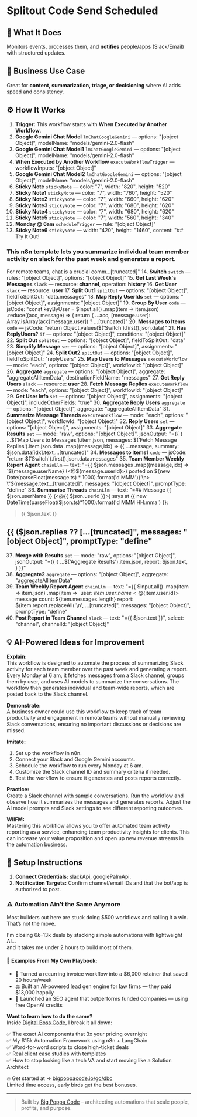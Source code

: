 # Splitout Code Send Scheduled
## 🚀 What It Does
Monitors events, processes them, and **notifies** people/apps (Slack/Email) with structured updates.

## 💼 Business Use Case
Great for **content, summarization, triage, or decisioning** where AI adds speed and consistency.

## ⚙️ How It Works
1. **Trigger:** This workflow starts with **When Executed by Another Workflow**.
2. **Google Gemini Chat Model** `lmChatGoogleGemini` — options: "[object Object]", modelName: "models/gemini-2.0-flash"
3. **Google Gemini Chat Model1** `lmChatGoogleGemini` — options: "[object Object]", modelName: "models/gemini-2.0-flash"
4. **When Executed by Another Workflow** `executeWorkflowTrigger` — workflowInputs: "[object Object]"
5. **Google Gemini Chat Model2** `lmChatGoogleGemini` — options: "[object Object]", modelName: "models/gemini-2.0-flash"
6. **Sticky Note** `stickyNote` — color: "7", width: "820", height: "520"
7. **Sticky Note1** `stickyNote` — color: "7", width: "760", height: "520"
8. **Sticky Note2** `stickyNote` — color: "7", width: "660", height: "620"
9. **Sticky Note3** `stickyNote` — color: "7", width: "680", height: "620"
10. **Sticky Note4** `stickyNote` — color: "7", width: "680", height: "620"
11. **Sticky Note5** `stickyNote` — color: "7", width: "560", height: "340"
12. **Monday @ 6am** `scheduleTrigger` — rule: "[object Object]"
13. **Sticky Note6** `stickyNote` — width: "420", height: "1460", content: "## Try It Out!
### This n8n template lets you summarize individual team member activity on slack for the past week and generates a report.

For remote teams, chat is a crucial comm…[truncated]"
14. **Switch** `switch` — rules: "[object Object]", options: "[object Object]"
15. **Get Last Week's Messages** `slack` — resource: **channel**, operation: **history**
16. **Get User** `slack` — resource: **user**
17. **Split Out1** `splitOut` — options: "[object Object]", fieldToSplitOut: "data.messages"
18. **Map Reply UserIds** `set` — options: "[object Object]", assignments: "[object Object]"
19. **Group By User** `code` — jsCode: "const keyByUser = $input.all()
  .map(item => item.json)
  .reduce((acc, message) => {
    return {
      ...acc,
      [message.user]: Array.isArray(acc[message.user])
        ?  …[truncated]"
20. **Messages to Items** `code` — jsCode: "return Object.values($('Switch').first().json.data)"
21. **Has ReplyUsers?** `if` — options: "[object Object]", conditions: "[object Object]"
22. **Split Out** `splitOut` — options: "[object Object]", fieldToSplitOut: "data"
23. **Simplify Message** `set` — options: "[object Object]", assignments: "[object Object]"
24. **Split Out2** `splitOut` — options: "[object Object]", fieldToSplitOut: "replyUsers"
25. **Map Users to Messages** `executeWorkflow` — mode: "each", options: "[object Object]", workflowId: "[object Object]"
26. **Aggregate** `aggregate` — options: "[object Object]", aggregate: "aggregateAllItemData", destinationFieldName: "messages"
27. **Get Reply Users** `slack` — resource: **user**
28. **Fetch Message Replies** `executeWorkflow` — mode: "each", options: "[object Object]", workflowId: "[object Object]"
29. **Get User Info** `set` — options: "[object Object]", assignments: "[object Object]", includeOtherFields: "true"
30. **Aggregate Reply Users** `aggregate` — options: "[object Object]", aggregate: "aggregateAllItemData"
31. **Summarize Message Threads** `executeWorkflow` — mode: "each", options: "[object Object]", workflowId: "[object Object]"
32. **Reply Users** `set` — options: "[object Object]", assignments: "[object Object]"
33. **Aggregate Results** `set` — mode: "raw", options: "[object Object]", jsonOutput: "={{
{
  ...$('Map Users to Messages').item.json,
  messages: $('Fetch Message Replies').item.json.data
  .map((message,idx) => ({
    ...message,
    summary: $json.data[idx].text,…[truncated]"
34. **Messages to Items1** `code` — jsCode: "return $('Switch').first().json.data.messages"
35. **Team Member Weekly Report Agent** `chainLlm` — text: "={{
$json.messages
  .map((message,idx) =>
    `${message.userName} (<@${message.userId}>) posted on ${new Date(parseFloat(message.ts) * 1000).format('d MMM')}:\n> \"${message.text…[truncated]", messages: "[object Object]", promptType: "define"
36. **Summarise Threads** `chainLlm` — text: "=## Message
{{ $json.userName }} (<@{{ $json.userId }}>) says at {{ new DateTime(parseFloat($json.ts)*1000).format('d MMM HH:mma') }}:
> {{ $json.text }}

## {{ ($json.replies ?? […[truncated]", messages: "[object Object]", promptType: "define"
37. **Merge with Results** `set` — mode: "raw", options: "[object Object]", jsonOutput: "={{
{
  ...$('Aggregate Results').item.json,
  report: $json.text,
}
}}"
38. **Aggregate2** `aggregate` — options: "[object Object]", aggregate: "aggregateAllItemData"
39. **Team Weekly Report Agent** `chainLlm` — text: "={{
$input.all()
  .map(item => item.json)
  .map(item =>
`user: ${item.user.name} <@${item.user.id}>
message count: ${item.messages.length}
report: ${item.report.replaceAll('\n', …[truncated]", messages: "[object Object]", promptType: "define"
40. **Post Report in Team Channel** `slack` — text: "={{ $json.text }}", select: "channel", channelId: "[object Object]"

## 💡 AI-Powered Ideas for Improvement
**Explain:**  
This workflow is designed to automate the process of summarizing Slack activity for each team member over the past week and generating a report. Every Monday at 6 am, it fetches messages from a Slack channel, groups them by user, and uses AI models to summarize the conversations. The workflow then generates individual and team-wide reports, which are posted back to the Slack channel.

**Demonstrate:**  
A business owner could use this workflow to keep track of team productivity and engagement in remote teams without manually reviewing Slack conversations, ensuring no important discussions or decisions are missed.

**Imitate:**  
1. Set up the workflow in n8n.
2. Connect your Slack and Google Gemini accounts.
3. Schedule the workflow to run every Monday at 6 am.
4. Customize the Slack channel ID and summary criteria if needed.
5. Test the workflow to ensure it generates and posts reports correctly.

**Practice:**  
Create a Slack channel with sample conversations. Run the workflow and observe how it summarizes the messages and generates reports. Adjust the AI model prompts and Slack settings to see different reporting outcomes.

**WIIFM:**  
Mastering this workflow allows you to offer automated team activity reporting as a service, enhancing team productivity insights for clients. This can increase your value proposition and open up new revenue streams in the automation business.

## 🔧 Setup Instructions
1. **Connect Credentials:** slackApi, googlePalmApi.
2. **Notification Targets:** Confirm channel/email IDs and that the bot/app is authorized to post.

### ⚠️ Automation Ain’t the Same Anymore

Most builders out here are stuck doing $500 workflows and calling it a win.  
That’s not the move.  

I'm closing $6k–$13k deals by stacking simple automations with lightweight AI...  
and it takes me under 2 hours to build most of them.

#### 🧠 Examples From My Own Playbook:
- 🔁 Turned a recurring invoice workflow into a $6,000 retainer that saved 20 hours/week  
- ⚖️ Built an AI-powered lead gen engine for law firms — they paid $13,000 happily  
- 🚀 Launched an SEO agent that outperforms funded companies — using free OpenAI credits  

**Want to learn how to do the same?**  
Inside [Digital Boss Code](https://bigpoppacode.io/go/dbc), I break it all down:

✅ The exact AI components that 3x your pricing overnight  
✅ My $15k Automation Framework using n8n + LangChain  
✅ Word-for-word scripts to close high-ticket deals  
✅ Real client case studies with templates  
✅ How to stop looking like a tech VA and start moving like a Solution Architect  

🔥 Get started at → [bigpoppacode.io/go/dbc](https://bigpoppacode.io/go/dbc)  
Limited time access, early birds get the best bonuses.

---
> Built by [Big Poppa Code](https://bigpoppacode.io) – architecting automations that scale people, profits, and purpose.

